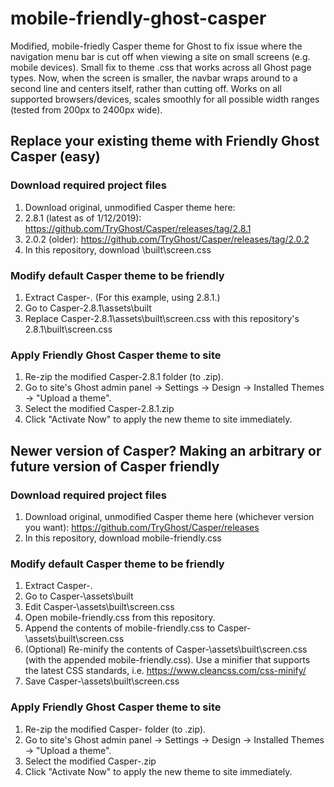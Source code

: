 # mobile-friendly-ghost-casper
Modified, mobile-friedly Casper theme for Ghost to fix issue where the navigation menu bar is cut off when viewing a site on small screens (e.g. mobile devices). Small fix to theme .css that works across all Ghost page types. Now, when the screen is smaller, the navbar wraps around to a second line and centers itself, rather than cutting off. Works on all supported browsers/devices, scales smoothly for all possible width ranges (tested from 200px to 2400px wide).

## Replace your existing theme with Friendly Ghost Casper (easy)
### Download required project files
1. Download original, unmodified Casper theme here:
  1. 2.8.1 (latest as of 1/12/2019): https://github.com/TryGhost/Casper/releases/tag/2.8.1
  2. 2.0.2 (older): https://github.com/TryGhost/Casper/releases/tag/2.0.2
2. In this repository, download <release>\built\screen.css

### Modify default Casper theme to be friendly
1. Extract Casper-<release>. (For this example, using 2.8.1.)
2. Go to Casper-2.8.1\assets\built
3. Replace Casper-2.8.1\assets\built\screen.css with this repository's 2.8.1\built\screen.css

### Apply Friendly Ghost Casper theme to site 
1. Re-zip the modified Casper-2.8.1 folder (to .zip).
2. Go to site's Ghost admin panel -> Settings -> Design -> Installed Themes -> "Upload a theme".
3. Select the modified Casper-2.8.1.zip
4. Click "Activate Now" to apply the new theme to site immediately.

## Newer version of Casper? Making an arbitrary or future version of Casper friendly
### Download required project files
1. Download original, unmodified Casper theme here (whichever version you want): https://github.com/TryGhost/Casper/releases
2. In this repository, download mobile-friendly.css

### Modify default Casper theme to be friendly
1. Extract Casper-<release>.
2. Go to Casper-<release>\assets\built
3. Edit Casper-<release>\assets\built\screen.css
4. Open mobile-friendly.css from this repository.
5. Append the contents of mobile-friendly.css to Casper-<release>\assets\built\screen.css
6. (Optional) Re-minify the contents of Casper-<release>\assets\built\screen.css (with the appended mobile-friendly.css). Use a minifier that supports the latest CSS standards, i.e. https://www.cleancss.com/css-minify/
7. Save Casper-<release>\assets\built\screen.css

### Apply Friendly Ghost Casper theme to site 
1. Re-zip the modified Casper-<release> folder (to .zip).
2. Go to site's Ghost admin panel -> Settings -> Design -> Installed Themes -> "Upload a theme".
3. Select the modified Casper-<release>.zip
4. Click "Activate Now" to apply the new theme to site immediately.
